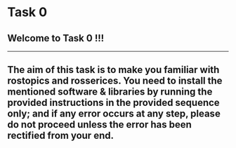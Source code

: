 # Task 0

## Welcome to Task 0 !!!
---
The aim of this task is to make you familiar with rostopics and rosserices. You
need to install the mentioned software & libraries by running the provided instructions in the **provided sequence only**; and if any error occurs at any step, please do **not** proceed unless the error has been rectified from your end.
---